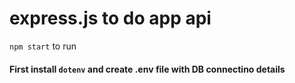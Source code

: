 # express.js to do app api

`npm start` to run

#### First install `dotenv` and create .env file with DB connectino details